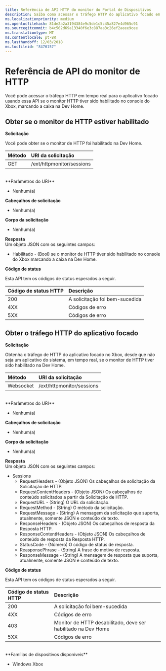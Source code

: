 ```yaml
---
title: Referência de API HTTP do monitor do Portal de Dispositivos
description: Saiba como acessar o tráfego HTTP do aplicativo focado em um Xbox.
ms.localizationpriority: medium
ms.openlocfilehash: 81de2a2a3194384e9c5de1c5c45a827e4d965c91
ms.sourcegitcommit: b4c502d69a13340f6e3c887aa3c26ef2aeee9cee
ms.translationtype: MT
ms.contentlocale: pt-BR
ms.lasthandoff: 12/03/2018
ms.locfileid: "8476157"
---
```

# <a name="http-monitor-api-reference"></a>Referência de API do monitor de HTTP   
Você pode acessar o tráfego HTTP em tempo real para o aplicativo focado usando essa API se o monitor HTTP tiver sido habilitado no console do Xbox, marcando a caixa na Dev Home.

## <a name="get-if-the-http-monitor-is-enabled"></a>Obter se o monitor de HTTP estiver habilitado

**Solicitação**

Você pode obter se o monitor de HTTP foi habilitado na Dev Home.

Método      | URI da solicitação
:------     | :-----
GET | /ext/httpmonitor/sessions
<br />
**Parâmetros do URI**

- Nenhum(a)

**Cabeçalhos de solicitação**

- Nenhum(a)

**Corpo da solicitação**

- Nenhum(a)

**Resposta**   
Um objeto JSON com os seguintes campos:

* Habilitado - (Bool) se o monitor de HTTP tiver sido habilitado no console do Xbox marcando a caixa na Dev Home.

**Código de status**

Esta API tem os códigos de status esperados a seguir.

Código de status HTTP      | Descrição
:------     | :-----
200 | A solicitação foi bem-sucedida
4XX | Códigos de erro
5XX | Códigos de erro

## <a name="get-http-traffic-from-the-focused-app"></a>Obter o tráfego HTTP do aplicativo focado
**Solicitação**

Obtenha o tráfego de HTTP do aplicativo focado no Xbox, desde que não seja um aplicativo do sistema, em tempo real, se o monitor de HTTP tiver sido habilitado na Dev Home.

Método      | URI da solicitação
:------     | :-----
Websocket | /ext/httpmonitor/sessions
<br />
**Parâmetros do URI**

- Nenhum(a)

**Cabeçalhos de solicitação**

- Nenhum(a)

**Corpo da solicitação**

- Nenhum(a)

**Resposta**   
Um objeto JSON com os seguintes campos:

* Sessions
    * RequestHeaders - (Objeto JSON) Os cabeçalhos de solicitação da Solicitação de HTTP.
    * RequestContentHeaders - (Objeto JSON) Os cabeçalhos de conteúdo solicitados a partir da Solicitação de HTTP.
    * RequestURL - (String) O URL da solicitação.
    * RequestMethod - (String) O método da solicitação.
    * RequestMessage - (String) A mensagem da solicitação que suporta, atualmente, somente JSON e conteúdo de texto.
    * ResponseHeaders - (Objeto JSON) Os cabeçalhos de resposta da Resposta HTTP.
    * ResponseContentHeaders - (Objeto JSON) Os cabeçalhos de conteúdo de resposta da Resposta HTTP.
    * StatusCode - (Número) O código de status de resposta.
    * ReasponsePhrase - (String) A frase do motivo de resposta.
    * ResponseMessage - (String) A mensagem de resposta que suporta, atualmente, somente JSON e conteúdo de texto.

**Código de status**

Esta API tem os códigos de status esperados a seguir.

Código de status HTTP      | Descrição
:------     | :-----
200 | A solicitação foi bem-sucedida
4XX | Códigos de erro
403 | Monitor de HTTP desabilitado, deve ser habilitado na Dev Home
5XX | Códigos de erro

<br />
**Famílias de dispositivos disponíveis**

* Windows Xbox